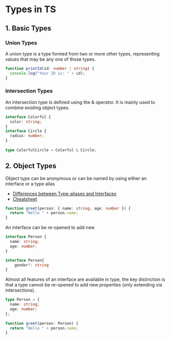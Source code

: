 # Types in TS

## 1. Basic Types 

### Union Types

A union type is a type formed from two or more other types, representing values that may be any one of those types. 

```ts
function printId(id: number | string) {
  console.log("Your ID is: " + id);
}
```

### Intersection Types

An intersection type is defined using the & operator. It is mainly used to combine existing object types.

```ts
interface Colorful {
  color: string;
}
interface Circle {
  radius: number;
}
 
type ColorfulCircle = Colorful & Circle;
```

## 2. Object Types

Object type can be anonymous or can be named by using either an interface or a type alias

- [Differences between Type-aliases and Interfaces](https://www.typescriptlang.org/docs/handbook/2/everyday-types.html#differences-between-type-aliases-and-interfaces)
- [Cheatsheet](https://www.typescriptlang.org/cheatsheets/)

```ts
function greet(person: { name: string; age: number }) {
  return "Hello " + person.name;
}
```

An interface can be re-opened to add new 

```ts
interface Person {
  name: string;
  age: number;
}

interface Person{
    gender?: string
}
```

Almost all features of an interface are available in type, the key distinction is that a type cannot be re-opened to add new properties (only extending via intersections). 

```ts
type Person = {
  name: string;
  age: number;
};
 
function greet(person: Person) {
  return "Hello " + person.name;
}
```


